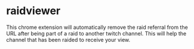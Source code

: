 # raidviewer
This chrome extension will automatically remove the raid referral from the URL after being part of a raid to another twitch channel. This will help the channel that has been raided to receive your view.
